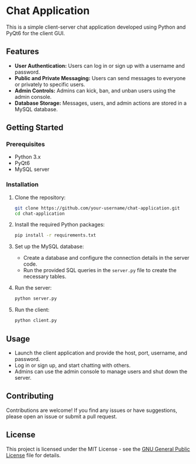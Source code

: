 # Chat Application

This is a simple client-server chat application developed using Python and PyQt6 for the client GUI.

## Features

- **User Authentication:** Users can log in or sign up with a username and password.
- **Public and Private Messaging:** Users can send messages to everyone or privately to specific users.
- **Admin Controls:** Admins can kick, ban, and unban users using the admin console.
- **Database Storage:** Messages, users, and admin actions are stored in a MySQL database.

## Getting Started

### Prerequisites

- Python 3.x
- PyQt6
- MySQL server

### Installation

1. Clone the repository:

    ```bash
    git clone https://github.com/your-username/chat-application.git
    cd chat-application
    ```

2. Install the required Python packages:

    ```bash
    pip install -r requirements.txt
    ```

3. Set up the MySQL database:
   - Create a database and configure the connection details in the server code.
   - Run the provided SQL queries in the `server.py` file to create the necessary tables.

4. Run the server:

    ```bash
    python server.py
    ```

5. Run the client:

    ```bash
    python client.py
    ```

## Usage

- Launch the client application and provide the host, port, username, and password.
- Log in or sign up, and start chatting with others.
- Admins can use the admin console to manage users and shut down the server.

## Contributing

Contributions are welcome! If you find any issues or have suggestions, please open an issue or submit a pull request.

## License

This project is licensed under the MIT License - see the [GNU General Public License](GPL) file for details.
